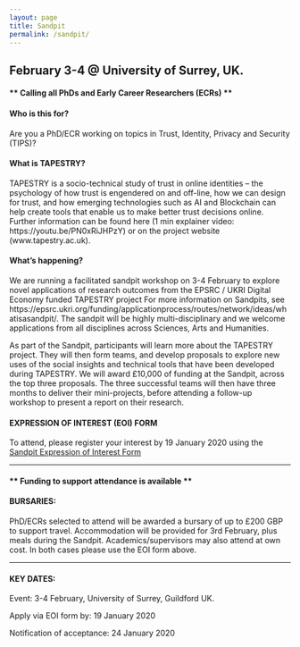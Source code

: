 ```yaml
---
layout: page
title: Sandpit
permalink: /sandpit/
---
```


<section class="collection">
  <h2 class="underline">February 3-4 @ University of Surrey, UK.</h2>

<h4>
** Calling all PhDs and Early Career Researchers (ECRs) **
</h4>

<h4>Who is this for?</h4>
<p> 
Are you a PhD/ECR working on topics in Trust, Identity, Privacy and Security (TIPS)? 
</p>

<h4>What is TAPESTRY?</h4> 
<p> 
TAPESTRY is a socio-technical study of trust in online identities – the psychology of how trust is engendered on and off-line, how we can design for trust, and how emerging technologies such as AI and Blockchain can help create tools that enable us to make better trust decisions online. Further information can be found here (1 min explainer video:  https://youtu.be/PN0xRiJHPzY) or on the project website (www.tapestry.ac.uk).
</p>

 
<h4>What’s happening?</h4>
<p>
We are running a facilitated sandpit workshop on 3-4 February to explore novel applications of research outcomes from the EPSRC / UKRI Digital Economy funded TAPESTRY project For more information on Sandpits, see https://epsrc.ukri.org/funding/applicationprocess/routes/network/ideas/whatisasandpit/. The sandpit will be highly multi-disciplinary and we welcome applications from all disciplines across Sciences, Arts and Humanities.
</p>

<p>
As part of the Sandpit, participants will learn more about the TAPESTRY project. They will then form teams, and develop proposals to explore new uses of the social insights and technical tools that have been developed during TAPESTRY. We will award £10,000 of funding at the Sandpit, across the top three proposals. The three successful teams will then have three months to deliver their mini-projects, before attending a follow-up workshop to present a report on their research.
</p>

<h4>EXPRESSION OF INTEREST (EOI) FORM</h4>
<p>
To attend, please register your interest by 19 January 2020 using the <a href="https://forms.gle/HwaYCJwg1Empm2QX8">Sandpit Expression of Interest Form</a>
</p>
 
<hr/>
<h4>** Funding to support attendance is available **</h4>

<h4>BURSARIES:</h4>
<p>
PhD/ECRs selected to attend will be awarded a bursary of up to £200 GBP to support travel. Accommodation will be provided for 3rd February, plus meals during the Sandpit.  Academics/supervisors may also attend at own cost.  In both cases please use the EOI form above.
</p>

<hr/>
<h4>
KEY DATES:
</h4>

<p>
Event:  3-4 February, University of Surrey, Guildford UK.
</p>

<p>
Apply via EOI form by: 19 January 2020
</p>

<p>
Notification of acceptance: 24 January 2020
</p>
